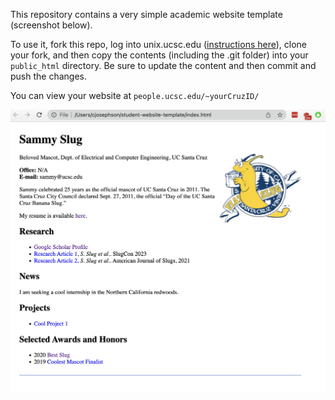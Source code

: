 This repository contains a very simple academic website template (screenshot below).

To use it, fork this repo, log into unix.ucsc.edu ([instructions here](https://its.ucsc.edu/unix-timeshare/tutorials/how-to-connect.html)), clone your fork, and then copy the contents (including the .git folder) into your `public_html` directory. Be sure to update the content and then commit and push the changes. 

You can view your website at `people.ucsc.edu/~yourCruzID/`

![Screenshot](screenshot.png?raw=true "UCSC Academic Website Template")
